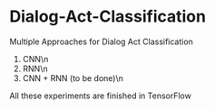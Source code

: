 # Dialog-Act-Classification
Multiple Approaches for Dialog Act Classification

1. CNN\n
2. RNN\n
3. CNN + RNN (to be done)\n

All these experiments are finished in TensorFlow
